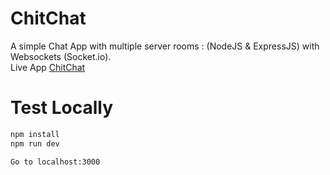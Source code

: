 # ChitChat
A simple Chat App with multiple server rooms : (NodeJS &amp; ExpressJS) with Websockets (Socket.io).<br>
Live App [ChitChat](https://chitchat-node.herokuapp.com/)

# Test Locally
```sh
npm install
npm run dev

Go to localhost:3000
```




